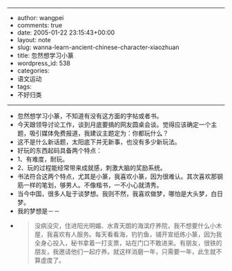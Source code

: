 - --
- author: wangpei
- comments: true
- date: 2005-01-22 23:15:43+00:00
- layout: note
- slug: wanna-learn-ancient-chinese-character-xiaozhuan
- title: 忽然想学习小篆
- wordpress_id: 538
- categories:
- 语文运动
- tags:
- 不好归类
- --
- 忽然想学习小篆，不知道有没有这方面的字帖或者书。
- 今天跟领导讨论工作，谈到月底要搞的网友圆桌会谈。觉得应该确定一个主题，吸引媒体免费报道，我建议主题定为：你都玩什么？
- 这不是什么新话题，太阳底下并无新事，也没有多少新玩法。
- 好玩的东西起码具备两个特点：
- 1、有难度，耐玩。
- 2、玩的过程能经常带来成就感，刺激大脑的奖励系统。
- 书法符合这两个特点，尤其是小篆，我喜欢小篆，因为很难认。其次喜欢那钢筋一样的笔划，够男人。不像楷书，一不小心就清秀。
- 当今中国，很多人耻于谈梦想。我则不然，我喜欢做梦，哪怕是大头梦，白日梦。
- 我的梦想是－－
- <blockquote>没病没灾，住进阳光明媚、水青天朗的海滨疗养院，我不想要什么小木屋，我喜欢有人服务。每天看看海，钓钓鱼，铺开宣纸练小篆，因为我全身心投入，秘书拿着一打支票，站在门口不敢进来。有朋友，很铁的朋友，我邀请他们一起疗养。就这样消磨一年，只需要一年，此生就不算虚度了。</blockquote>
